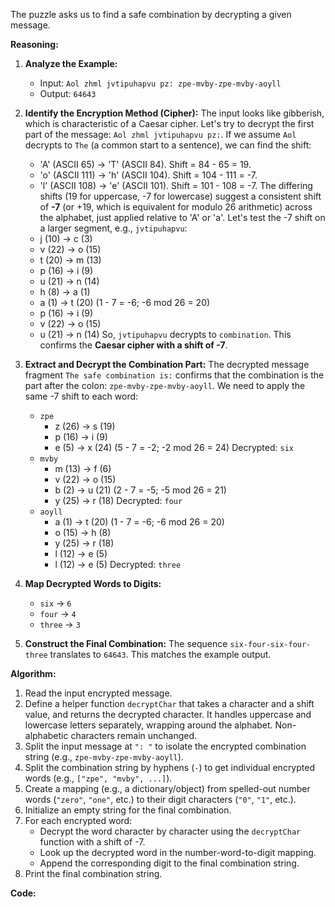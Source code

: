 The puzzle asks us to find a safe combination by decrypting a given message.

**Reasoning:**

1.  **Analyze the Example:**
    *   Input: `Aol zhml jvtipuhapvu pz: zpe-mvby-zpe-mvby-aoyll`
    *   Output: `64643`

2.  **Identify the Encryption Method (Cipher):**
    The input looks like gibberish, which is characteristic of a Caesar cipher. Let's try to decrypt the first part of the message: `Aol zhml jvtipuhapvu pz:`.
    If we assume `Aol` decrypts to `The` (a common start to a sentence), we can find the shift:
    *   'A' (ASCII 65) -> 'T' (ASCII 84). Shift = 84 - 65 = 19.
    *   'o' (ASCII 111) -> 'h' (ASCII 104). Shift = 104 - 111 = -7.
    *   'l' (ASCII 108) -> 'e' (ASCII 101). Shift = 101 - 108 = -7.
    The differing shifts (19 for uppercase, -7 for lowercase) suggest a consistent shift of **-7** (or +19, which is equivalent for modulo 26 arithmetic) across the alphabet, just applied relative to 'A' or 'a'.
    Let's test the -7 shift on a larger segment, e.g., `jvtipuhapvu`:
    *   j (10) -> c (3)
    *   v (22) -> o (15)
    *   t (20) -> m (13)
    *   p (16) -> i (9)
    *   u (21) -> n (14)
    *   h (8) -> a (1)
    *   a (1) -> t (20) (1 - 7 = -6; -6 mod 26 = 20)
    *   p (16) -> i (9)
    *   v (22) -> o (15)
    *   u (21) -> n (14)
    So, `jvtipuhapvu` decrypts to `combination`. This confirms the **Caesar cipher with a shift of -7**.

3.  **Extract and Decrypt the Combination Part:**
    The decrypted message fragment `The safe combination is:` confirms that the combination is the part after the colon: `zpe-mvby-zpe-mvby-aoyll`.
    We need to apply the same -7 shift to each word:
    *   `zpe`
        *   z (26) -> s (19)
        *   p (16) -> i (9)
        *   e (5) -> x (24) (5 - 7 = -2; -2 mod 26 = 24)
        Decrypted: `six`
    *   `mvby`
        *   m (13) -> f (6)
        *   v (22) -> o (15)
        *   b (2) -> u (21) (2 - 7 = -5; -5 mod 26 = 21)
        *   y (25) -> r (18)
        Decrypted: `four`
    *   `aoyll`
        *   a (1) -> t (20) (1 - 7 = -6; -6 mod 26 = 20)
        *   o (15) -> h (8)
        *   y (25) -> r (18)
        *   l (12) -> e (5)
        *   l (12) -> e (5)
        Decrypted: `three`

4.  **Map Decrypted Words to Digits:**
    *   `six` -> `6`
    *   `four` -> `4`
    *   `three` -> `3`

5.  **Construct the Final Combination:**
    The sequence `six-four-six-four-three` translates to `64643`. This matches the example output.

**Algorithm:**

1.  Read the input encrypted message.
2.  Define a helper function `decryptChar` that takes a character and a shift value, and returns the decrypted character. It handles uppercase and lowercase letters separately, wrapping around the alphabet. Non-alphabetic characters remain unchanged.
3.  Split the input message at `": "` to isolate the encrypted combination string (e.g., `zpe-mvby-zpe-mvby-aoyll`).
4.  Split the combination string by hyphens (`-`) to get individual encrypted words (e.g., `["zpe", "mvby", ...]`).
5.  Create a mapping (e.g., a dictionary/object) from spelled-out number words (`"zero"`, `"one"`, etc.) to their digit characters (`"0"`, `"1"`, etc.).
6.  Initialize an empty string for the final combination.
7.  For each encrypted word:
    *   Decrypt the word character by character using the `decryptChar` function with a shift of -7.
    *   Look up the decrypted word in the number-word-to-digit mapping.
    *   Append the corresponding digit to the final combination string.
8.  Print the final combination string.

**Code:**